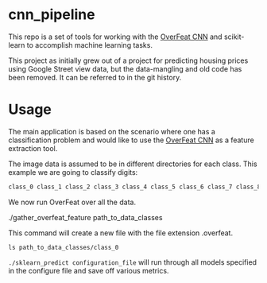 # cnn_pipeline
This repo is a set of tools for working with the [OverFeat CNN](https://github.com/sermanet/OverFeat) and scikit-learn to accomplish machine learning tasks. 

This project as initially grew out of a project for predicting housing prices using Google Street view data, but the data-mangling and old code has been removed. It can be referred to in the git history.

# Usage
The main application is based on the scenario where one has a classification problem and would like to use the [OverFeat CNN](https://github.com/sermanet/OverFeat) as a feature extraction tool. 

The image data is assumed to be in different directories for each class. This example we are going to classify digits:

``` bash
class_0 class_1 class_2 class_3 class_4 class_5 class_6 class_7 class_8 class_9
```

We now run OverFeat over all the data.

./gather_overfeat_feature path_to_data_classes 

This command will create a new file with the file extension .overfeat. 

```
ls path_to_data_classes/class_0 
```

```./sklearn_predict configuration_file``` will run through all models specified in the configure file and save off various metrics.
